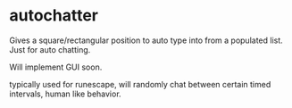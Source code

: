 # autochatter
Gives a square/rectangular position to auto type into from a populated list. Just for auto chatting.


Will implement GUI soon.

typically used for runescape, will randomly chat between certain timed intervals, human like behavior.
